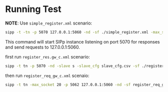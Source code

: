 # Running Test
**NOTE**: Use `simple_register.xml` scenario:
```bash
sipp -t -tn -p 5070 127.0.0.1:5060 -nd -sf ./simple_register.xml -max_socket 20
```
This command will start SIPp instance listening on port 5070 for responses and send requests to 127.0.0.1:5060.


first run `register_res.gw_c.xml` scenario:
```bash
sipp -t tn -p 5070 -nd -slave s -slave_cfg slave_cfg.csv -sf ./register_res_gw_c.xml -trace_logs -max_socket 100

```

then run `register_req_gw_c.xml` scenaio:
```bash
sipp -t tn -max_socket 20 -p 5062 127.0.0.1:5060 -nd -sf register_req_gw_c.xml -master m -slave_cfg slave_cfg.csv
```
